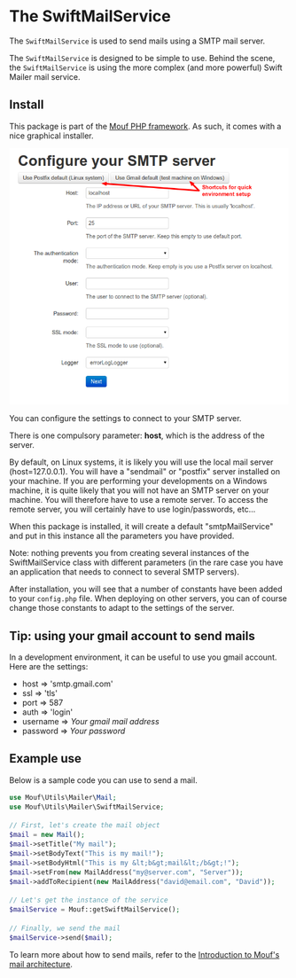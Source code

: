 The SwiftMailService
===================

The `SwiftMailService` is used to send mails using a SMTP mail server.

The `SwiftMailService` is designed to be simple to use. Behind the scene, the <code>SwiftMailService</code>
is using the more complex (and more powerful) Swift Mailer mail service.

Install
-------
This package is part of the [Mouf PHP framework](http://mouf-php.com). As such, it comes with a nice graphical installer.

![Install screen](doc/images/smtp_install.png)

You can configure the settings to connect to your SMTP server.

There is one compulsory parameter: <b>host</b>, which is the address of the server.

By default, on Linux systems, it is likely you will use the local mail server (host=127.0.0.1). You will have a "sendmail" or "postfix" server installed
on your machine.
If you are performing your developments on a Windows machine, it is quite likely that you will not have an SMTP server on your machine. You will 
therefore have to use a remote server. To access the remote server, you will certainly have to use login/passwords, etc...

When this package is installed, it will create a default "smtpMailService" and put in this instance all the parameters you have provided.

<div class="alert alert-info">Note: nothing prevents you from creating several instances of the SwiftMailService class
with different parameters (in the rare case you have an application that needs to connect to several SMTP servers).</div>

After installation, you will see that a number of constants have been added to your `config.php` file.
When deploying on other servers, you can of course change those constants to adapt to the settings of the server.

Tip: using your gmail account to send mails
-------------------------------------------

In a development environment, it can be useful to use you gmail account. Here are the settings:

- host =&gt; 'smtp.gmail.com'
- ssl =&gt; 'tls'
- port =&gt; 587
- auth =&gt; 'login'
- username => <em>Your gmail mail address</em>
- password => <em>Your password</em>

Example use
-----------

Below is a sample code you can use to send a mail.

```php
use Mouf\Utils\Mailer\Mail;
use Mouf\Utils\Mailer\SwiftMailService;

// First, let's create the mail object
$mail = new Mail();
$mail->setTitle("My mail");
$mail->setBodyText("This is my mail!");
$mail->setBodyHtml("This is my &lt;b&gt;mail&lt;/b&gt;!");
$mail->setFrom(new MailAddress("my@server.com", "Server"));
$mail->addToRecipient(new MailAddress("david@email.com", "David"));

// Let's get the instance of the service
$mailService = Mouf::getSwiftMailService();

// Finally, we send the mail
$mailService->send($mail);
```

To learn more about how to send mails, refer to the [Introduction to Mouf's mail architecture](http://mouf-php.com/packages/mouf/utils.mailer.mail-interface/README.md).
